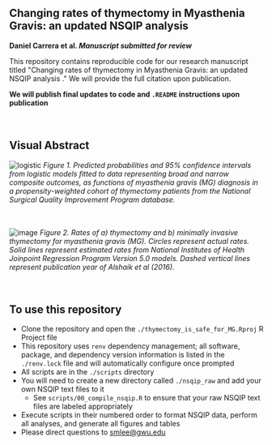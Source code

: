 ## Changing rates of thymectomy in Myasthenia Gravis: an updated NSQIP analysis

<strong>Daniel Carrera et al. <em>Manuscript submitted for review</em></strong>

This repository contains reproducible code for our research manuscript titled "Changing rates of thymectomy in Myasthenia Gravis: an updated NSQIP analysis
." We will provide the full citation upon publication.

<strong>We will publish final updates to code and `.README` instructions upon publication</strong>
<br>  
<br>  

## Visual Abstract
![logistic](https://github.com/user-attachments/assets/2f5807a6-df47-4786-9d35-93b23d13a1f0)
*Figure 1. Predicted probabilities and 95% confidence intervals from logistic models fitted to data representing broad and narrow composite outcomes, as functions of myasthenia gravis (MG) diagnosis in a propensity-weighted cohort of thymectomy patients from the National Surgical Quality Improvement Program database.*
<br>  
<br>  

![image](https://github.com/user-attachments/assets/e2fcc447-4419-44b9-9acf-f9b69720c59b)
*Figure 2. Rates of a) thymectomy and b) minimally invasive thymectomy for myasthenia gravis (MG). Circles represent actual rates. Solid lines represent estimated rates from National Institutes of Health Joinpoint Regression Program Version 5.0 models. Dashed vertical lines represent publication year of Alshaik et al (2016).*
<br>  
<br>  

## To use this repository

- Clone the repository and open the `./thymectomy_is_safe_for_MG.Rproj` R Project file
- This repository uses `renv` dependency management; all software, package, and dependency version information is listed in the `./renv.lock` file and will automatically configure once prompted
- All scripts are in the `./scripts` directory
- You will need to create a new directory called `./nsqip_raw` and add your own NSQIP text files to it
  - See `scripts/00_compile_nsqip.R` to ensure that your raw NSQIP text files are labeled appropriately
- Execute scripts in their numbered order to format NSQIP data, perform all analyses, and generate all figures and tables
- Please direct questions to smlee@gwu.edu
<br>  
<br> 

